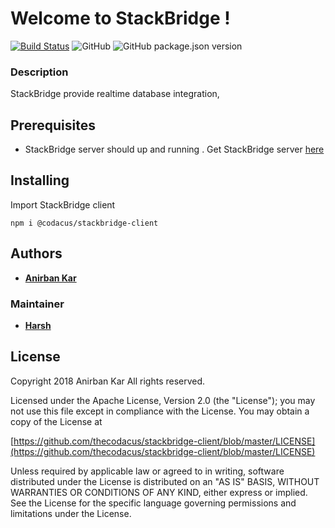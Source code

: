 # Welcome to StackBridge !
[![Build Status](https://travis-ci.com/thecodacus/stackbridge-client.svg?branch=master)](https://travis-ci.com/thecodacus/stackbridge-client)
![GitHub](https://img.shields.io/github/license/thecodacus/stackbridge-client.svg?style=popout)
![GitHub package.json version](https://img.shields.io/github/package-json/v/thecodacus/stackbridge-client.svg?style=popout)
### Description

StackBridge provide realtime database integration,
## Prerequisites
- StackBridge server should up and running . Get StackBridge server [here](#)
## Installing
Import StackBridge client
```
npm i @codacus/stackbridge-client
```
## Authors
*  **[Anirban Kar](http://thecodacus.com/author/admin/)**
### Maintainer
*  **[Harsh](https://github.com/smartHarsh)**
## License
Copyright 2018 Anirban Kar All rights reserved.

Licensed under the Apache License, Version 2.0 (the "License"); you may not use this file except in compliance with the License. You may obtain a copy of the License at

[https://github.com/thecodacus/stackbridge-client/blob/master/LICENSE](https://github.com/thecodacus/stackbridge-client/blob/master/LICENSE)

Unless required by applicable law or agreed to in writing, software distributed under the License is distributed on an "AS IS" BASIS, WITHOUT WARRANTIES OR CONDITIONS OF ANY KIND, either express or implied. See the License for the specific language governing permissions and limitations under the License.
